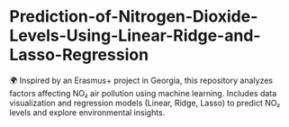 # Prediction-of-Nitrogen-Dioxide-Levels-Using-Linear-Ridge-and-Lasso-Regression
🌍 Inspired by an Erasmus+ project in Georgia, this repository analyzes factors affecting NO₂ air pollution using machine learning. Includes data visualization and regression models (Linear, Ridge, Lasso) to predict NO₂ levels and explore environmental insights.
